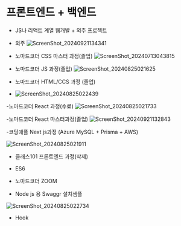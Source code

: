 # 프론트엔드 + 백엔드

- JS나 리액트 계열 웹개발 + 외주 프로젝트

 - 외주
   ![ScreenShot_20240921134341](https://github.com/user-attachments/assets/e8c7bc27-0517-41a3-a80c-76da7fd04da5)

- 노마드코더 CSS 마스터 과정(졸업)
  ![ScreenShot_20240713043815](https://github.com/user-attachments/assets/04c1f638-c824-47ab-8640-1dc7cde3c0e8)

- 노마드코더 JS 과정(졸업)
  ![ScreenShot_20240825021625](https://github.com/user-attachments/assets/3bb2e669-e7b8-44d5-9a4f-c777d5baa7e6)

- 노마드코더 HTML/CCS 과정 (졸업)
- ![ScreenShot_20240825022439](https://github.com/user-attachments/assets/9a3ef9d3-0f07-4594-8b06-65a2e7149eb8)

-노마드코더 React 과정(수료)
![ScreenShot_20240825021733](https://github.com/user-attachments/assets/f7116a1f-9de1-49a6-88de-bc41abf05c24)

-노마드코더 React 마스터과정(졸업)
![ScreenShot_20240921132843](https://github.com/user-attachments/assets/b41238b9-a2bb-44b0-9f53-bdbf634f24af)

-코딩애플 Next js과정 (Azure MySQL + Prisma + AWS)

![ScreenShot_20240825021911](https://github.com/user-attachments/assets/eb1f5649-de98-4bce-95cb-e6528b58d5af)

- 클래스101 프론트엔드 과정(삭제)

- ES6

- 노마드코더 ZOOM

- Node js 용 Swaggr 설치샘플

![ScreenShot_20240825022734](https://github.com/user-attachments/assets/c0fbea6f-5642-4a51-9cb2-a07d4e116948)

- Hook
